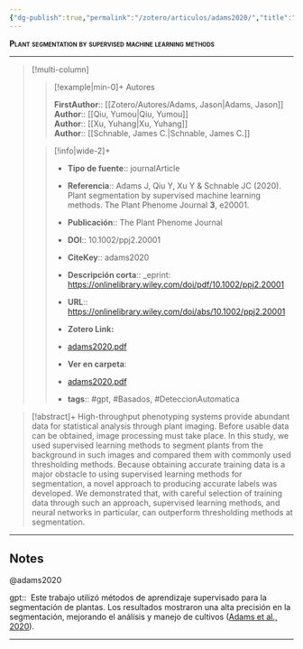```yaml
---
{"dg-publish":true,"permalink":"/zotero/articulos/adams2020/","title":"Plant segmentation by supervised machine learning methods","tags":["#zotero"]}
---
```



<span style="font-variant:small-caps; font-weight: bold;">Plant segmentation by supervised machine learning methods</span>

---


> [!multi-column]
>
>> [!example|min-0]+ Autores
>> 
>> **FirstAuthor**:: [[Zotero/Autores/Adams, Jason\|Adams, Jason]]  
>> **Author**:: [[Qiu, Yumou\|Qiu, Yumou]]  
>> **Author**:: [[Xu, Yuhang\|Xu, Yuhang]]  
>> **Author**:: [[Schnable, James C.\|Schnable, James C.]]  
 >
>
>> [!info|wide-2]+
>>
>> - **Tipo de fuente**:: journalArticle
>> - **Referencia**:: Adams J, Qiu Y, Xu Y & Schnable JC (2020). Plant segmentation by supervised machine learning methods. The Plant Phenome Journal **3**, e20001.
>> - **Publicación**:: The Plant Phenome Journal
>> - **DOI**:: 10.1002/ppj2.20001
>> - **CiteKey**:: adams2020
>> - **Descripción corta**:: _eprint: https://onlinelibrary.wiley.com/doi/pdf/10.1002/ppj2.20001
>> - **URL**:: https://onlinelibrary.wiley.com/doi/abs/10.1002/ppj2.20001
>> - **Zotero Link:** 
>> - [adams2020.pdf](zotero://select/library/items/QFKGLKTU)
>>
>> - **Ver en carpeta**: 
>> - [adams2020.pdf](file://J:\OneDrive\Articulos\adams2020.pdf)
>> - **tags**:: #gpt, #Basados, #DeteccionAutomatica



> [!abstract]+ 
>High-throughput phenotyping systems provide abundant data for statistical analysis through plant imaging. Before usable data can be obtained, image processing must take place. In this study, we used supervised learning methods to segment plants from the background in such images and compared them with commonly used thresholding methods. Because obtaining accurate training data is a major obstacle to using supervised learning methods for segmentation, a novel approach to producing accurate labels was developed. We demonstrated that, with careful selection of training data through such an approach, supervised learning methods, and neural networks in particular, can outperform thresholding methods at segmentation.


--- 

## Notes

@adams2020

gpt::  Este trabajo utilizó métodos de aprendizaje supervisado para la segmentación de plantas. Los resultados mostraron una alta precisión en la segmentación, mejorando el análisis y manejo de cultivos ([Adams et al., 2020](zotero://select/library/items/97IZT52Y)).






---







